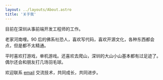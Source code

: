 ```yaml
---
layout: ../layouts/About.astro
title: '关于我'
---
```


目前在深圳从事前端开发工程师的工作。

老家河南哩。90 后的佛系社恐人，喜欢写代码，喜欢开源文化，各种东西都会点，但是都不太精通。

平时喜欢打游戏，单机游戏。还喜欢去爬山，深圳的大山小山基本都有过足迹了。偶尔还会和朋友打几场羽毛球。

欢迎联系 [email](mailto:wtto00@outlook.com) 交流技术，共同成长，共同进步。
